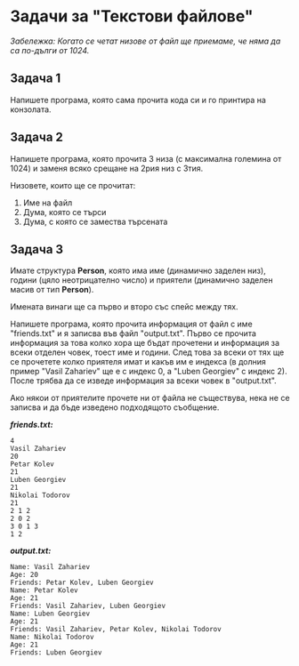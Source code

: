 # Задачи за "Текстови файлове"

*Забележка: Когато се четат низове от файл ще приемаме, че няма да са по-дълги от 1024.*

## Задача 1

Напишете програма, която сама прочита кода си и го принтира на конзолата.

## Задача 2

Напишете програма, която прочита 3 низа (с максимална големина от 1024) и заменя всяко срещане на 2рия низ с 3тия.

Низовете, които ще се прочитат:

1. Име на файл
2. Дума, която се търси
3. Дума, с която се замества търсената

## Задача 3

Имате структура **Person**, която има име (динамично заделен низ), години (цяло неотрицателно число) и приятели (динамично заделен масив от тип **Person**).

Имената винаги ще са първо и второ със спейс между тях.

Напишете програма, която прочита информация от файл с име "friends.txt" и я записва във файл "output.txt". Първо се прочита информация за това колко хора ще бъдат прочетени и информация за всеки отделен човек, тоест име и години. След това за всеки от тях ще се прочетете колко приятеля имат и какъв им е индекса (в долния пример "Vasil Zahariev" ще е с индекс 0, а "Luben Georgiev" с индекс 2). После трябва да се изведе информация за всеки човек в "output.txt".

Ако някои от приятелите прочете ни от файла не съществува, нека не се записва и да бъде изведено подходящото съобщение.

***friends.txt:***
```
4
Vasil Zahariev
20
Petar Kolev
21
Luben Georgiev
21
Nikolai Todorov
21
2 1 2
2 0 2
3 0 1 3
1 2
```

***output.txt:***
```
Name: Vasil Zahariev
Age: 20
Friends: Petar Kolev, Luben Georgiev
Name: Petar Kolev
Age: 21
Friends: Vasil Zahariev, Luben Georgiev
Name: Luben Georgiev
Age: 21
Friends: Vasil Zahariev, Petar Kolev, Nikolai Todorov
Name: Nikolai Todorov
Age: 21
Friends: Luben Georgiev
```

